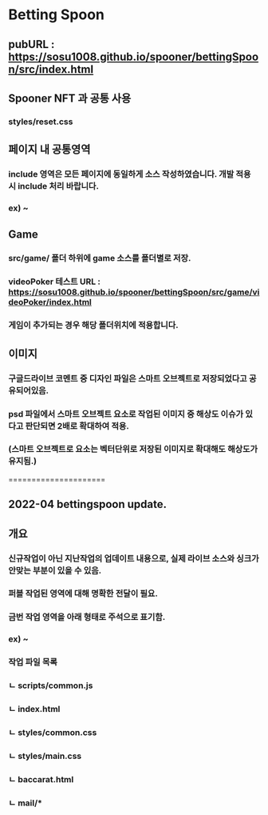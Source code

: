 # Betting Spoon
## pubURL : https://sosu1008.github.io/spooner/bettingSpoon/src/index.html

## Spooner NFT 과 공통 사용
### styles/reset.css

## 페이지 내 공통영역
### include 영역은 모든 페이지에 동일하게 소스 작성하였습니다. 개발 적용 시 include 처리 바랍니다.
### ex) <!-- header (include) --> ~ <!-- // header (include) -->

## Game
### src/game/ 폴더 하위에 game 소스를 폴더별로 저장.
### videoPoker 테스트 URL : https://sosu1008.github.io/spooner/bettingSpoon/src/game/videoPoker/index.html
### 게임이 추가되는 경우 해당 폴더위치에 적용합니다.

## 이미지
### 구글드라이브 코멘트 중 디자인 파일은 스마트 오브젝트로 저장되었다고 공유되어있음.
### psd 파일에서 스마트 오브젝트 요소로 작업된 이미지 중 해상도 이슈가 있다고 판단되면 2배로 확대하여 적용. 
### (스마트 오브젝트로 요소는 벡터단위로 저장된 이미지로 확대해도 해상도가 유지됨.)

=====================

## 2022-04 bettingspoon update. 

## 개요
### 신규작업이 아닌 지난작업의 업데이트 내용으로, 실제 라이브 소스와 싱크가 안맞는 부분이 있을 수 있음. 
### 퍼블 작업된 영역에 대해 명확한 전달이 필요.
### 금번 작업 영역을 아래 형태로 주석으로 표기함.
### ex) <!-- start : 2022-04 --> ~ <!-- end : 2022-04 -->

### 작업 파일 목록
### ㄴ scripts/common.js
### ㄴ index.html
### ㄴ styles/common.css
### ㄴ styles/main.css
### ㄴ baccarat.html
### ㄴ mail/*
